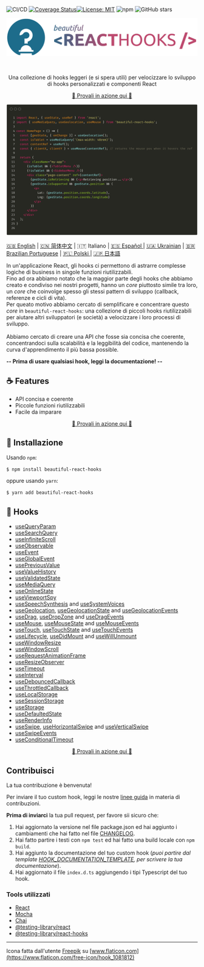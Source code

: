 ![CI/CD](https://github.com/beautifulinteractions/beautiful-react-hooks/workflows/CI/CD/badge.svg)
[![Coverage Status](https://coveralls.io/repos/github/beautifulinteractions/beautiful-react-hooks/badge.svg?branch=master)](https://coveralls.io/github/beautifulinteractions/beautiful-react-hooks?branch=master)[![License:
MIT](https://img.shields.io/badge/License-MIT-yellow.svg)](https://opensource.org/licenses/MIT)
![npm](https://img.shields.io/npm/v/beautiful-react-hooks)
![GitHub stars](https://img.shields.io/github/stars/beautifulinteractions/beautiful-react-hooks?style=social)

<div align="center">
  <p align="center">
    <img src="../logo.png" alt="Beautiful React Hooks" width="750px" />
  </p>
</div>
<br />
<div>
  <p align="center">
    Una collezione di hooks leggeri (e si spera utili) per velocizzare lo sviluppo di hooks personalizzati e
    componenti React
  </p>
</div>

<div>
  <p align="center">
    <a href="https://antonioru.github.io/beautiful-react-hooks/" target="_blank">
    🌟 Provali in azione qui 🌟
    </a>
  </p>
</div>

![Usage example](../usage_example.png)

<a href="https://github.com/beautifulinteractions/beautiful-react-hooks/">🇬🇧 English</a>
| <a href="https://github.com/beautifulinteractions/beautiful-react-hooks/blob/master/docs/README.zh-CN.md">🇨🇳 简体中文</a> | 🇮🇹 Italiano
| <a href="https://github.com/beautifulinteractions/beautiful-react-hooks/blob/master/docs/README.es-ES.md"> 🇪🇸 Español </a>
| <a href="https://github.com/beautifulinteractions/beautiful-react-hooks/blob/master/docs/README.uk-UA.md">🇺🇦 Ukrainian</a>
| <a href="https://github.com/beautifulinteractions/beautiful-react-hooks/blob/master/docs/README.pt-BR.md">🇧🇷 Brazilian Portuguese</a>
| <a href="https://github.com/beautifulinteractions/beautiful-react-hooks/blob/master/docs/README.pl-PL.md">🇵🇱 Polski </a>
| <a href="https://github.com/beautifulinteractions/beautiful-react-hooks/blob/master/docs/README.jp-JP.md">&#x1f1ef;&#x1f1f5; 日本語 </a>

In un'applicazione React, gli hooks ci permettono di astrarre complesse logiche di business in singole funzioni riutilizzabili.<br />
Fino ad ora abbiamo notato che la maggior parte degli hooks che abbiamo creato e condiviso nei nostri progetti, hanno un
_core_ piuttosto simile tra loro, un _core_ che coinvolge spesso gli stessi pattern di sviluppo (callback, referenze e cicli di vita).<br />
Per queato motivo abbiamo cercato di semplificare e concentrare questo _core_ in  `beautiful-react-hooks`: una collezione di piccoli hooks
riutilizzabili per aiutare altri sviluppatori (e società) a velocizzare i loro processi di sviluppo.<br /><br />
Abbiamo cercato di creare una API che fosse sia concisa che coerente, concentrandoci sulla scalabilità e la leggibilità del codice,
mantenendo la curva d'apprendimento il più bassa possible.

**-- Prima di usare qualsiasi hook, leggi la documentazione! --**

## ☕️ Features

* API concisa e coerente
* Piccole funzioni riutilizzabili
* Facile da imparare

<div>
  <p align="center">
    <a href="https://antonioru.github.io/beautiful-react-hooks/" target="_blank">
    🌟 Provali in azione qui 🌟
    </a>
  </p>
</div>

## 🕺 Installazione

Usando `npm`:

```bash
$ npm install beautiful-react-hooks
```

oppure usando `yarn`:

```bash
$ yarn add beautiful-react-hooks
```

## 🎨 Hooks

* [useQueryParam](useQueryParam.md)
* [useSearchQuery](useSearchQuery.md)
* [useInfiniteScroll](useInfiniteScroll.md)
* [useObservable](useObservable.md)
* [useEvent](useEvent.md)
* [useGlobalEvent](useGlobalEvent.md)
* [usePreviousValue](usePreviousValue.md)
* [useValueHistory](useValueHistory.md)
* [useValidatedState](useValidatedState.md)
* [useMediaQuery](useMediaQuery.md)
* [useOnlineState](useOnlineState.md)
* [useViewportSpy](useViewportSpy.md)
* [useSpeechSynthesis](useSpeechSynthesis.md) and [useSystemVoices](useSystemVoices.md)
* [useGeolocation](useGeolocation.md), [useGeolocationState](useGeolocationState.md) and [useGeolocationEvents](useGeolocationEvents.md)
* [useDrag](useDrag.md), [useDropZone](useDropZone.md) and [useDragEvents](useDragEvents.md)
* [useMouse](useMouse.md), [useMouseState](useMouseState.md) and [useMouseEvents](useMouseEvents.md)
* [useTouch](useTouch.md), [useTouchState](useTouchState.md) and [useTouchEvents](useTouchEvents.md)
* [useLifecycle](useLifecycle.md), [useDidMount](useDidMount.md) and [useWillUnmount](useWillUnmount.md)
* [useWindowResize](useWindowResize.md)
* [useWindowScroll](useWindowScroll.md)
* [useRequestAnimationFrame](useRequestAnimationFrame.md)
* [useResizeObserver](useResizeObserver.md)
* [useTimeout](useTimeout.md)
* [useInterval](useInterval.md)
* [useDebouncedCallback](useDebouncedCallback.md)
* [useThrottledCallback](useThrottledCallback.md)
* [useLocalStorage](useLocalStorage.md)
* [useSessionStorage](useSessionStorage.md)
* [useStorage](useStorage.md)
* [useDefaultedState](useDefaultedState.md)
* [useRenderInfo](useRenderInfo.md)
* [useSwipe](useSwipe.md), [useHorizontalSwipe](useHorizontalSwipe.md) and [useVerticalSwipe](useVerticalSwipe.md)
* [useSwipeEvents](useSwipeEvents.md)
* [useConditionalTimeout](useConditionalTimeout.md)

<div>
  <p align="center">
    <a href="https://antonioru.github.io/beautiful-react-hooks/" target="_blank">
    🌟 Provali in azione qui 🌟
    </a>
  </p>
</div>

## Contribuisci

La tua contribuzione è benvenuta!

Per inviare il tuo custom hook, leggi le nostre [linee guida](../CONTRIBUTING.md) in materia di contribuzioni.

**Prima di inviarci** la tua pull request, per favore sii sicuro che:

1. Hai aggiornato la versione nel file package.json ed hai aggiunto i cambiamenti che hai fatto nel file [CHANGELOG](../CHANGELOG.md).
2. Hai fatto partire i testi con `npm test` ed hai fatto una build locale con `npm build`.
3. Hai aggiunto la documentazione del tuo custom hook (*puoi partire dal
   template [HOOK_DOCUMENTATION_TEMPLATE](../HOOK_DOCUMENTATION_TEMPLATE.md), per scrivere la tua documentazione*).
4. Hai aggiornato il file `index.d.ts` aggiungendo i tipi Typescript del tuo hook.

### Tools utilizzati

* [React](https://reactjs.org/)
* [Mocha](https://mochajs.org/)
* [Chai](https://www.chaijs.com/)
* [@testing-library/react](https://testing-library.com/docs/react-testing-library/intro)
* [@testing-library/react-hooks](https://react-hooks-testing-library.com/)

---

Icona fatta dall'utente [Freepik](https://www.flaticon.com/authors/freepik)
su [www.flaticon.com](https://www.flaticon.com/free-icon/hook_1081812)
